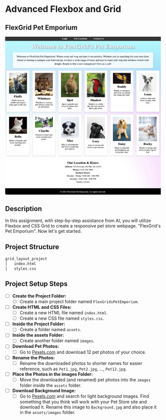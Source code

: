 
# Advanced Flexbox and Grid

## FlexGrid Pet Emporium
![Screenshot of the project](assets/images/example.jpg)

## Description
In this assignment, with step-by-step assistance from AI, you will utilize Flexbox and CSS Grid to create a responsive pet store webpage. "FlexGrid's Pet Emporium". Now let's get started.

## Project Structure

```
grid_layout_project
│   index.html
│   styles.css
```

## Project Setup Steps

- [ ] **Create the Project Folder:**
  - [ ] Create a main project folder named `FlexGridsPetEmporium`.

- [ ] **Create HTML and CSS Files:**
  - [ ] Create a new HTML file named `index.html`.
  - [ ] Create a new CSS file named `styles.css`.

- [ ] **Inside the Project Folder:**
  - [ ] Create a folder named `assets`.

- [ ] **Inside the assets Folder:**
  - [ ] Create another folder named `images`.

- [ ] **Download Pet Photos:**
  - [ ] Go to [Pexels.com](https://www.pexels.com) and download 12 pet photos of your choice.

- [ ] **Rename the Photos:**
  - [ ] Rename the downloaded photos to shorter names for easier reference, such as `Pet1.jpg`, `Pet2.jpg`, ..., `Pet12.jpg`.

- [ ] **Place the Photos in the images Folder:**
  - [ ] Move the downloaded (and renamed) pet photos into the `images` folder inside the `assets` folder.

- [ ] **Download Background Image:**
  - [ ] Go to [Pexels.com](https://www.pexels.com) and search for light background images. Find something that you think will work with your Pet Store site and download it. Rename this image to `Background.jpg` and also place it in the `assets/images` folder.
